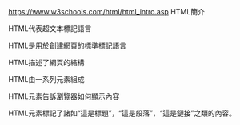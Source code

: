 https://www.w3schools.com/html/html_intro.asp
HTML簡介

HTML代表超文本標記語言

HTML是用於創建網頁的標準標記語言

HTML描述了網頁的結構

HTML由一系列元素組成

HTML元素告訴瀏覽器如何顯示內容

HTML元素標記了諸如“這是標題”，“這是段落”，“這是鏈接”之類的內容。

